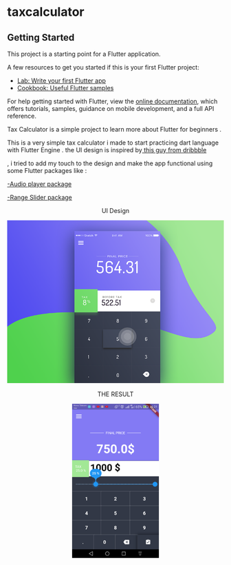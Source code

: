 # taxcalculator

## Getting Started

This project is a starting point for a Flutter application.

A few resources to get you started if this is your first Flutter project:

- [Lab: Write your first Flutter app](https://flutter.dev/docs/get-started/codelab)
- [Cookbook: Useful Flutter samples](https://flutter.dev/docs/cookbook)

For help getting started with Flutter, view the
[online documentation](https://flutter.dev/docs), which offers tutorials,
samples, guidance on mobile development, and a full API reference.


  Tax Calculator is a simple project to learn more about Flutter for beginners  .

This is a very simple tax calculator i made to start practicing dart language with Flutter Engine  .
the UI design is inspired by[ this guy from dribbble ](https://dribbble.com/shots/2295984-Calculator) 


, i tried to add my touch to the design and make the app functional using some Flutter packages like : 

 
[-Audio player package ](https://pub.dev/packages/audioplayers)

[-Range Slider package](https://pub.dev/packages/flutter_range_slider)  

<div align="center">
  
 UI Design 
  
![alt text](https://github.com/abdeldev007/bmi_calculator/blob/master/flutter1.png)
 
 THE RESULT

<img src="https://github.com/abdeldev007/bmi_calculator/blob/master/screentax.png" width="40%">

 </div>

